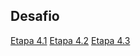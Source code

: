 ## Desafio

[Etapa 4.1](https://github.com/RafaKammler/Compass-UOL/blob/main/Sprint%201/Desafios/processamento_de_vendas.sh)
[Etapa 4.2](https://github.com/RafaKammler/Compass-UOL/blob/main/Sprint%201/Desafios/crontab)
[Etapa 4.3](https://github.com/RafaKammler/Compass-UOL/blob/main/Sprint%201/Desafios/consolidador_de_processamento_de_vendas.sh)

